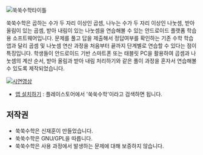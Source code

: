 ![쑥쑥수학타이틀](https://raw.github.com/ShinJaehun/SukSuk/master/타이틀.png)

  쑥쑥수학은 곱하는 수가 두 자리 이상인 곱셈, 나누는 수가 두 자리 이상인 나눗셈, 받아 올림이 있는 곱셈, 받아 내림이 있는 나눗셈을 연습해볼 수 있는 안드로이드 플랫폼 학습용 소프트웨어입니다. 문제를 풀고 답을 제출해서 정답여부를 확인하는 기존 수학 학습 앱과 달리 곱셈 및 나눗셈 연산 과정을 처음부터 끝까지 단계별로 연습할 수 있다는 점이 특징입니다. 학생들이 안드로이드 기반 스마트폰 또는 태블릿 PC을 활용하여 곱셈과 나눗셈의 계산 순서, 받아 올림과 받아 내림 처리하기와 같은 풀이 과정을 혼자서 연습해볼 수 있도록 제작되었습니다.
  
[![시연영상](https://raw.github.com/ShinJaehun/SukSuk/master/screenshot.png)](https://youtu.be/tXKDCS_LiBY)
* [앱 설치하기](https://play.google.com/store/apps/details?id=com.shinjaehun.suksuk) : 플레이스토어에서 '쑥쑥수학'이라고 검색하면 됩니다.

## 저작권

* 쑥쑥수학은 신재훈이 만들었습니다.
* 쑥쑥수학은 GNU/GPL을 따릅니다.
* 쑥쑥수학은 사용 과정에서 발생하는 문제에 대해 보증하지 않습니다.
